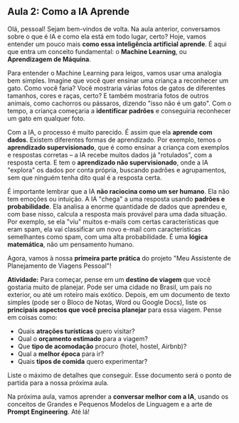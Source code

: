 ## Aula 2: Como a IA Aprende

Olá, pessoal! Sejam bem-vindos de volta. Na aula anterior, conversamos sobre o que é IA e como ela está em todo lugar, certo? Hoje, vamos entender um pouco mais **como essa inteligência artificial aprende**. É aqui que entra um conceito fundamental: o **Machine Learning**, ou **Aprendizagem de Máquina**.

Para entender o Machine Learning para leigos, vamos usar uma analogia bem simples. Imagine que você quer ensinar uma criança a reconhecer um gato. Como você faria? Você mostraria várias fotos de gatos de diferentes tamanhos, cores e raças, certo? E também mostraria fotos de outros animais, como cachorros ou pássaros, dizendo "isso não é um gato". Com o tempo, a criança começaria a **identificar padrões** e conseguiria reconhecer um gato em qualquer foto.

Com a IA, o processo é muito parecido. É assim que ela **aprende com dados**. Existem diferentes formas de aprendizado. Por exemplo, temos o **aprendizado supervisionado**, que é como ensinar a criança com exemplos e respostas corretas – a IA recebe muitos dados já "rotulados", com a resposta certa. E tem o **aprendizado não supervisionado**, onde a IA "explora" os dados por conta própria, buscando padrões e agrupamentos, sem que ninguém tenha dito qual é a resposta certa.

É importante lembrar que a IA **não raciocina como um ser humano**. Ela não tem emoções ou intuição. A IA "chega" a uma resposta usando **padrões e probabilidade**. Ela analisa a enorme quantidade de dados que aprendeu e, com base nisso, calcula a resposta mais provável para uma dada situação. Por exemplo, se ela "viu" muitos e-mails com certas características que eram spam, ela vai classificar um novo e-mail com características semelhantes como spam, com uma alta probabilidade. É uma **lógica matemática**, não um pensamento humano.

Agora, vamos à nossa **primeira parte prática** do projeto "Meu Assistente de Planejamento de Viagens Pessoal"!

**Atividade:** Para começar, pense em um **destino de viagem** que você gostaria muito de planejar. Pode ser uma cidade no Brasil, um país no exterior, ou até um roteiro mais exótico. Depois, em um documento de texto simples (pode ser o Bloco de Notas, Word ou Google Docs), liste os **principais aspectos que você precisa planejar** para essa viagem. Pense em coisas como:
*   Quais **atrações turísticas** quero visitar?
*   Qual o **orçamento estimado** para a viagem?
*   Que **tipo de acomodação** procuro (hotel, hostel, Airbnb)?
*   Qual a **melhor época** para ir?
*   Quais **tipos de comida** quero experimentar?

Liste o máximo de detalhes que conseguir. Esse documento será o ponto de partida para a nossa próxima aula.

Na próxima aula, vamos aprender a **conversar melhor com a IA**, usando os conceitos de Grandes e Pequenos Modelos de Linguagem e a arte de **Prompt Engineering**. Até lá!